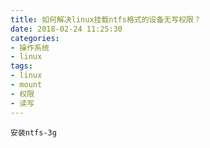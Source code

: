 ```yaml
---
title: 如何解决linux挂载ntfs格式的设备无写权限？
date: 2018-02-24 11:25:30
categories:
- 操作系统
- linux
tags:
- linux
- mount
- 权限
- 读写
---
```

```
安装ntfs-3g
```
